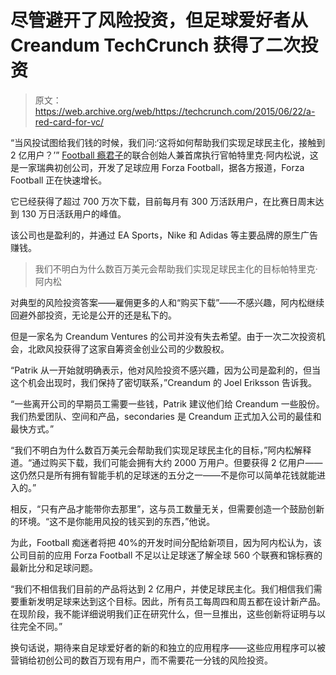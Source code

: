# 尽管避开了风险投资，但足球爱好者从 Creandum TechCrunch 获得了二次投资

> 原文：<https://web.archive.org/web/https://techcrunch.com/2015/06/22/a-red-card-for-vc/>

“当风投试图给我们钱的时候，我们问:‘这将如何帮助我们实现足球民主化，接触到 2 亿用户？’” [Football 瘾君子](https://web.archive.org/web/20221007030232/http://www.footballaddicts.com/)的联合创始人兼首席执行官帕特里克·阿内松说，这是一家瑞典初创公司，开发了足球应用 Forza Football，据各方报道，Forza Football 正在快速增长。

它已经获得了超过 700 万次下载，目前每月有 300 万活跃用户，在比赛日周末达到 130 万日活跃用户的峰值。

该公司也是盈利的，并通过 EA Sports，Nike 和 Adidas 等主要品牌的原生广告赚钱。

> 我们不明白为什么数百万美元会帮助我们实现足球民主化的目标帕特里克·阿内松

对典型的风险投资答案——雇佣更多的人和“购买下载”——不感兴趣，阿内松继续回避外部投资，无论是公开的还是私下的。

但是一家名为 Creandum Ventures 的公司并没有失去希望。由于一次二次投资机会，北欧风投获得了这家自筹资金创业公司的少数股权。

“Patrik 从一开始就明确表示，他对风险投资不感兴趣，因为公司是盈利的，但当这个机会出现时，我们保持了密切联系，”Creandum 的 Joel Eriksson 告诉我。

“一些离开公司的早期员工需要一些钱，Patrik 建议他们给 Creandum 一些股份。我们热爱团队、空间和产品，secondaries 是 Creandum 正式加入公司的最佳和最快方式。”

“我们不明白为什么数百万美元会帮助我们实现足球民主化的目标，”阿内松解释道。“通过购买下载，我们可能会拥有大约 2000 万用户。但要获得 2 亿用户——这仍然只是所有拥有智能手机的足球迷的五分之一——不是你可以简单花钱就能进入的。”

相反，“只有产品才能带你去那里”，这与员工数量无关，但需要创造一个鼓励创新的环境。“这不是你能用风投的钱买到的东西，”他说。

为此，Football 痴迷者将把 40%的开发时间分配给新项目，因为阿内松认为，该公司目前的应用 Forza Football 不足以让足球迷了解全球 560 个联赛和锦标赛的最新比分和足球问题。

“我们不相信我们目前的产品将达到 2 亿用户，并使足球民主化。我们相信我们需要重新发明足球来达到这个目标。因此，所有员工每周四和周五都在设计新产品。在现阶段，我不能详细说明我们正在研究什么，但一旦推出，这些创新将证明与以往完全不同。”

换句话说，期待来自足球爱好者的新的和独立的应用程序——这些应用程序可以被营销给初创公司的数百万现有用户，而不需要花一分钱的风险投资。